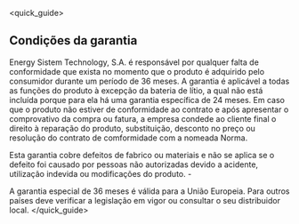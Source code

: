 <quick_guide>
## Condições da garantia

Energy Sistem Technology, S.A. é responsável por qualquer falta de conformidade que exista no momento que o produto é adquirido pelo consumidor durante um período de 36 meses. A garantia é aplicável a todas as funções do produto à excepção da bateria de lítio, a qual não está incluída porque para ela há uma garantia específica de 24 meses.
Em caso que o produto não estiver de conformidade ao contrato e após apresentar o comprovativo da compra ou fatura, a empresa condede ao cliente final o direito à reparação do produto, substituição, desconto no preço ou resolução do contrato de comformidade com a nomeada Norma.

Esta garantia cobre defeitos de fabrico ou materiais e não se aplica se o defeito foi causado por pessoas não autorizadas devido a acidente, utilização indevida ou modificações do produto. -

A garantia especial de 36 meses é válida para a União Europeia.  Para outros países deve verificar a legislação em vigor ou consultar o seu distribuidor local.
</quick_guide>

